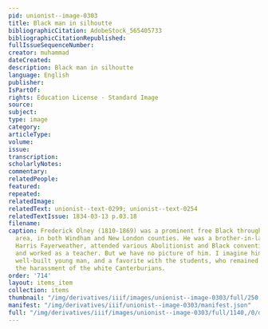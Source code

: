 ```yaml
---
pid: unionist--image-0303
title: Black man in silhoutte
bibliographicCitation: AdobeStock_565405733
bibliographicCitationRepublished: 
fullIssueSequenceNumber: 
creator: muhammad
dateCreated: 
description: Black man in silhoutte
language: English
publisher: 
IsPartOf: 
rights: Education License - Standard Image
source: 
subject: 
type: image
category: 
articleType: 
volume: 
issue: 
transcription: 
scholarlyNotes: 
commentary: 
relatedPeople: 
featured: 
repeated: 
relatedImage: 
relatedText: unionist--text-0299; unionist--text-0254
relatedTextIssue: 1834-03-13 p.03.18
filename: 
caption: Frederick Olney (1810-1869) was a prominent free Black throughout the Antebellum
  area, in both Windham and New London counties. He was a brother-in-law to Sarah
  Harris Fayerweather, attended various Abolitionist and Black convention meetings,
  and worked as a teacher. But we have no picture of him. I imagine him as a tall,
  well-built young man, and a favorite with the students, who remained proud despite
  the harassment of the white Canterburians.
order: '714'
layout: items_item
collection: items
thumbnail: "/img/derivatives/iiif/images/unionist--image-0303/full/250,/0/default.jpg"
manifest: "/img/derivatives/iiif/unionist--image-0303/manifest.json"
full: "/img/derivatives/iiif/images/unionist--image-0303/full/1140,/0/default.jpg"
---
```

